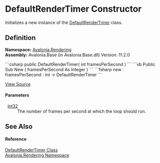 # DefaultRenderTimer Constructor


Initializes a new instance of the <a href="T_Avalonia_Rendering_DefaultRenderTimer">DefaultRenderTimer</a> class.



## Definition
**Namespace:** <a href="N_Avalonia_Rendering">Avalonia.Rendering</a>  
**Assembly:** Avalonia.Base (in Avalonia.Base.dll) Version: 11.2.0

<Tabs groupId="api-code-preview">
<TabItem value="csharp" label="C#">
```csharp
public DefaultRenderTimer(
	int framesPerSecond
)
```
</TabItem>
<TabItem value="vb" label="VB">
```vb
Public Sub New ( 
	framesPerSecond As Integer
)
```
</TabItem>
<TabItem value="fsharp" label="F#">
```fsharp
new : 
        framesPerSecond : int -> DefaultRenderTimer
```
</TabItem>
</Tabs>



<a href="https://github.com/AvaloniaUI/Avalonia/tree/master/src/Avalonia.Base/Rendering/DefaultRenderTimer.cs#L28" title="View the source code">View Source</a>



#### Parameters
<dl><dt>  <a href="https://learn.microsoft.com/dotnet/api/system.int32" target="_blank" rel="noopener noreferrer">Int32</a></dt><dd>The number of frames per second at which the loop should run.</dd></dl>

## See Also


#### Reference
<a href="T_Avalonia_Rendering_DefaultRenderTimer">DefaultRenderTimer Class</a>  
<a href="N_Avalonia_Rendering">Avalonia.Rendering Namespace</a>  
